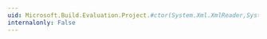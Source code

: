 ```yaml
---
uid: Microsoft.Build.Evaluation.Project.#ctor(System.Xml.XmlReader,System.Collections.Generic.IDictionary{System.String,System.String},System.String,System.String,Microsoft.Build.Evaluation.ProjectCollection,Microsoft.Build.Evaluation.ProjectLoadSettings)
internalonly: False
---
```

